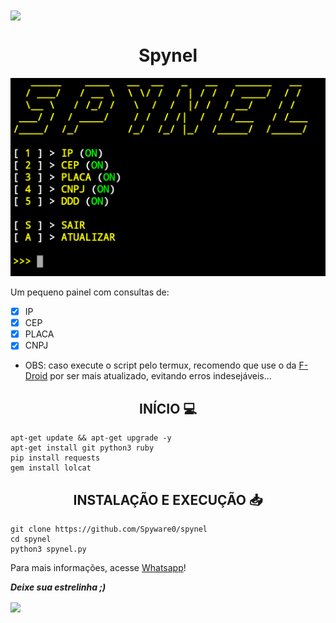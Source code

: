<img src="https://camo.githubusercontent.com/71b837571c48af3aa60a73dbc9d5936aa359d78efbfa8a6743cbbbc16b80ef4d/68747470733a2f2f63646e2e646973636f72646170702e636f6d2f6174746163686d656e74732f3830353930323039333930363630383138362f3830353931333937323533353539303932322f74656e6f722e676966" align="center"/>

<h1 align="center">Spynel</h1>

![](https://github.com/Spyware0/spynel/blob/main/uteis/m.png)

Um pequeno painel com consultas de:
- [x] IP
- [x] CEP
- [x] PLACA
- [x] CNPJ

- OBS: caso execute o script pelo termux, recomendo que use o da [F-Droid](https://F-Droid.org) por ser mais atualizado, evitando erros indesejáveis...

<h2 align="center">INÍCIO 💻</h2>

```shell script
apt-get update && apt-get upgrade -y
apt-get install git python3 ruby
pip install requests
gem install lolcat
```

<h2 align="center">INSTALAÇÃO E EXECUÇÃO 📥</h2>

```shell script
git clone https://github.com/Spyware0/spynel
cd spynel
python3 spynel.py
```

Para mais informações, acesse [Whatsapp](http://wa.me/559885267746)!

<b><i>Deixe sua estrelinha ;)</i></b>

<img src="https://camo.githubusercontent.com/71b837571c48af3aa60a73dbc9d5936aa359d78efbfa8a6743cbbbc16b80ef4d/68747470733a2f2f63646e2e646973636f72646170702e636f6d2f6174746163686d656e74732f3830353930323039333930363630383138362f3830353931333937323533353539303932322f74656e6f722e676966" align="center"/>
